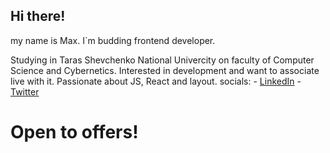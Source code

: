## Hi there! 
 my name is Max. I`m budding frontend developer. 

 Studying in Taras Shevchenko National Univercity on faculty of Computer Science and Cybernetics.
 Interested in development and want to associate live with it.
 Passionate about JS, React and layout.
 socials:
    - [LinkedIn](https://www.linkedin.com/in/maxym-rozzhalovets-2a0b4a241/)
    - [Twitter](https://twitter.com/Maasiimka)
  
# Open to offers!


<!---
maasiimka/maasiimka is a ✨ special ✨ repository because its `README.md` (this file) appears on your GitHub profile.
You can click the Preview link to take a look at your changes.
--->

